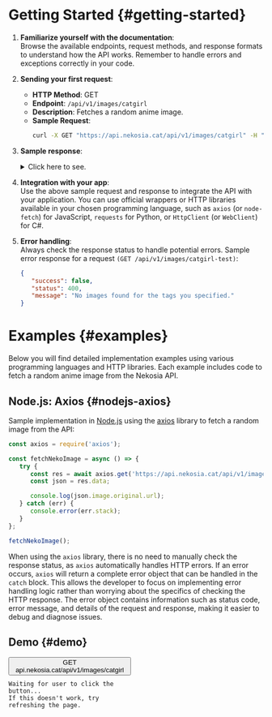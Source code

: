 [//]: # (Title: Getting Started - Nekosia API Docs)
[//]: # (Description: Introductory guide for Nekosia API, covering setup, sending requests, and handling errors.)
[//]: # (Tags: getting started, nekosia api getting started, nekosia api docs, api introduction, api guide, nekosia tutorial, api setup, api integration, api examples)
[//]: # (Canonical: getting-started)
[//]: # (Creation date: 2024-07-29)
[//]: # (Last update: 2024-07-29)
[//]: # (Contributors: Sefinek)

# Getting Started {#getting-started}
1. **Familiarize yourself with the documentation**:  
   Browse the available endpoints, request methods, and response formats to understand how the API works. Remember to handle errors and exceptions correctly in your code.

2. **Sending your first request**:
   - **HTTP Method**: GET
   - **Endpoint**: `/api/v1/images/catgirl`
   - **Description**: Fetches a random anime image.
   - **Sample Request**:
     ```bash
     curl -X GET "https://api.nekosia.cat/api/v1/images/catgirl" -H "Content-Type: application/json"
     ```

3. **Sample response**:
   <details>
      <summary>Click here to see.</summary>
   ```json
   {
      "success": true,
      "status": 200,
      "key": null,
      "count": 1,
      "id": "66a0373e653c7ad0d46cbf23",
      "colors": { "main": "#DECBC9", "palette": ["#DDCAC8", "#A37976", "#301D23", "#7E4F4A", "#8E645B", "#F9F1EA", "#C19E9D", "#BA948B", "#C5ACA3", "#BAB0B2", "#90A9B3", "#5BA5C5", "#52799E", "#7C5C74"] },
      "image": {
         "original": { "url": "http://127.0.0.1:7843/images/catgirl/66a0373e653c7ad0d46cbf23.jpg", "bytes": 2558328 },
         "compressed": { "url": "http://127.0.0.1:7843/images/catgirl/66a0373e653c7ad0d46cbf23-compressed.jpg", "bytes": 715895 }
      },
      "bytes": { "original": { "width": 3908, "height": 5661, "size": 2558328, "extension": "jpeg" }, "compressed": { "width": 1280, "height": 1854, "size": 715895, "extension": "jpeg" } },
      "category": "catgirl",
      "tags": ["catgirl", "animal-ears", "maid", "maid-uniform"],
      "rating": "safe",
      "anime": { "title": null, "character": null },
      "source": { "url": "https://www.pixiv.net/en/artworks/120537148", "direct": "https://i.pximg.net/img-original/img/2024/07/15/00/26/23/120537148_p0.jpg" },
      "attribution": { "artist": { "username": "フィア", "profile": "https://www.pixiv.net/en/users/12173021" }, "copyright": "Copyright 2024 © by フィア. All Rights Reserved." }
   }
   </details>

4. **Integration with your app**:  
   Use the above sample request and response to integrate the API with your application.
   You can use official wrappers or HTTP libraries available in your chosen programming language, such as `axios` (or `node-fetch`) for JavaScript, `requests` for Python, or `HttpClient` (or `WebClient`) for C#.

5. **Error handling**:  
   Always check the response status to handle potential errors. Sample error response for a request `(GET /api/v1/images/catgirl-test)`:
   ```json
   {
      "success": false,
      "status": 400,
      "message": "No images found for the tags you specified."
   }
   ```


# Examples {#examples}
Below you will find detailed implementation examples using various programming languages and HTTP libraries. Each example includes code to fetch a random anime image from the Nekosia API.

## Node.js: Axios {#nodejs-axios}
Sample implementation in [Node.js](https://nodejs.org) using the [axios](https://www.npmjs.com/package/axios) library to fetch a random image from the API:

```js
const axios = require('axios');

const fetchNekoImage = async () => {
   try {
      const res = await axios.get('https://api.nekosia.cat/api/v1/images/catgirl');
      const json = res.data;

      console.log(json.image.original.url);
   } catch (err) {
      console.error(err.stack);
   }
};

fetchNekoImage();
```

When using the `axios` library, there is no need to manually check the response status, as `axios` automatically handles HTTP errors.
If an error occurs, `axios` will return a complete error object that can be handled in the `catch` block.
This allows the developer to focus on implementing error handling logic rather than worrying about the specifics of checking the HTTP response.
The error object contains information such as status code, error message, and details of the request and response, making it easier to debug and diagnose issues.

## Demo {#demo}

<div style="display: flex;">
    <div style="flex: 1; padding-right: 20px;">
        <div class="code-block">
            <button onclick="fetchNekoImage()">GET api.nekosia.cat/api/v1/images/catgirl</button>
        </div>
        <pre style="margin-top: 10px;"><code class="hljs language-json" id="response-container">Waiting for user to click the button...<br>If this doesn't work, try refreshing the page.</code></pre>
    </div>
    <div style="flex: 1; display: flex; justify-content: center; align-items: center;">
        <img alt="Neko image" id="neko-image" style="max-width: 98%; display: none; cursor: pointer;" onclick="openImageInNewTab()">
    </div>
</div>